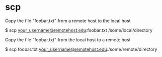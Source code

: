# scp

Copy the file "foobar.txt" from a remote host to the local host

  $ scp your_username@remotehost.edu:foobar.txt /some/local/directory

Copy the file "foobar.txt" from the local host to a remote host

  $ scp foobar.txt your_username@remotehost.edu:/some/remote/directory
